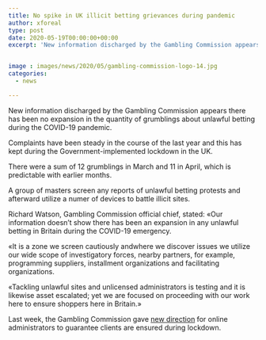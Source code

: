 ```yaml
---
title: No spike in UK illicit betting grievances during pandemic
author: xforeal 
type: post
date: 2020-05-19T00:00:00+00:00
excerpt: 'New information discharged by the Gambling Commission appears there has been no expansion in the quantity of grievances about unlawful betting during the COVID-19 pandemic '


image : images/news/2020/05/gambling-commission-logo-14.jpg
categories:
  - news

---
```

New information discharged by the Gambling Commission appears there has been no expansion in the quantity of grumblings about unlawful betting during the COVID-19 pandemic. 

Complaints have been steady in the course of the last year and this has kept during the Government-implemented lockdown in the UK. 

There were a sum of 12 grumblings in March and 11 in April, which is predictable with earlier months. 

A group of masters screen any reports of unlawful betting protests and afterward utilize a numer of devices to battle illicit sites. 

Richard Watson, Gambling Commission official chief, stated: &#171;Our information doesn&#8217;t show there has been an expansion in any unlawful betting in Britain during the COVID-19 emergency. 

&#171;It is a zone we screen cautiously andwhere we discover issues we utilize our wide scope of investigatory forces, nearby partners, for example, programming suppliers, installment organizations and facilitating organizations. 

&#171;Tackling unlawful sites and unlicensed administrators is testing and it is likewise asset escalated; yet we are focused on proceeding with our work here to ensure shoppers here in Britain.&#187; 

Last week, the Gambling Commission gave [new direction][1] for online administrators to guarantee clients are ensured during lockdown.

 [1]: #